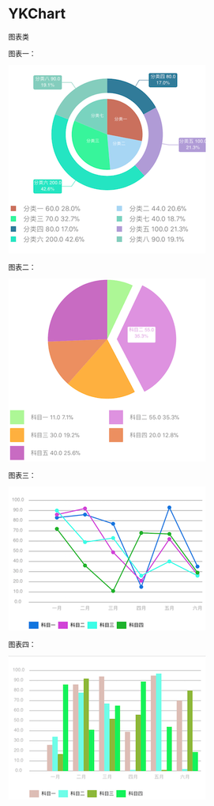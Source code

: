 # YKChart
图表类

图表一：

![图表一](https://github.com/YangKa/YKChart/blob/master/SampleImage/Chart1.png)

图表二：

![图表二](https://github.com/YangKa/YKChart/blob/master/SampleImage/Chart2.png)

图表三：

![图表三](https://github.com/YangKa/YKChart/blob/master/SampleImage/Chart3.png)

图表四：

![图表四](https://github.com/YangKa/YKChart/blob/master/SampleImage/Chart4.png)
